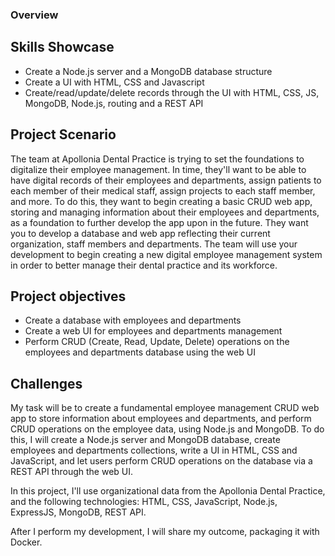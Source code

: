 ### Overview
## Skills Showcase
- Create a Node.js server and a MongoDB database structure
- Create a UI with HTML, CSS and Javascript
- Create/read/update/delete records through the UI with HTML, CSS, JS, MongoDB, Node.js, routing and a REST API

## Project Scenario
The team at Apollonia Dental Practice is trying to set the foundations to digitalize their employee management. In time, they'll want to be able to have digital records of their employees and departments, assign patients to each member of their medical staff, assign projects to each staff member, and more. To do this, they want to begin creating a basic CRUD web app, storing and managing information about their employees and departments, as a foundation to further develop the app upon in the future. They want you to develop a database and web app reflecting their current organization, staff members and departments. The team will use your development to begin creating a new digital employee management system in order to better manage their dental practice and its workforce. 

## Project objectives
- Create a database with employees and departments
- Create a web UI for employees and departments management
- Perform CRUD (Create, Read, Update, Delete) operations on the employees and departments database using the web UI

## Challenges

My task will be to create a fundamental employee management CRUD web app to store information about employees and departments, and perform CRUD operations on the employee data, using Node.js and MongoDB. To do this, I will create a Node.js server and MongoDB database, create employees and departments collections, write a UI in HTML, CSS and JavaScript, and let users perform CRUD operations on the database via a REST API through the web UI.

In this project, I'll use organizational data from the Apollonia Dental Practice, and the following technologies: HTML, CSS, JavaScript, Node.js, ExpressJS, MongoDB, REST API.

After I perform my development, I will share my outcome, packaging it with Docker.
